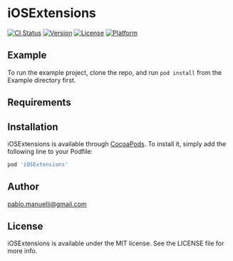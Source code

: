 # iOSExtensions

[![CI Status](https://img.shields.io/travis/pablo.manuelli@gmail.com/iOSExtensions.svg?style=flat)](https://travis-ci.org/pablo.manuelli@gmail.com/iOSExtensions)
[![Version](https://img.shields.io/cocoapods/v/iOSExtensions.svg?style=flat)](https://cocoapods.org/pods/iOSExtensions)
[![License](https://img.shields.io/cocoapods/l/iOSExtensions.svg?style=flat)](https://cocoapods.org/pods/iOSExtensions)
[![Platform](https://img.shields.io/cocoapods/p/iOSExtensions.svg?style=flat)](https://cocoapods.org/pods/iOSExtensions)

## Example

To run the example project, clone the repo, and run `pod install` from the Example directory first.

## Requirements

## Installation

iOSExtensions is available through [CocoaPods](https://cocoapods.org). To install
it, simply add the following line to your Podfile:

```ruby
pod 'iOSExtensions'
```

## Author

pablo.manuelli@gmail.com

## License

iOSExtensions is available under the MIT license. See the LICENSE file for more info.
